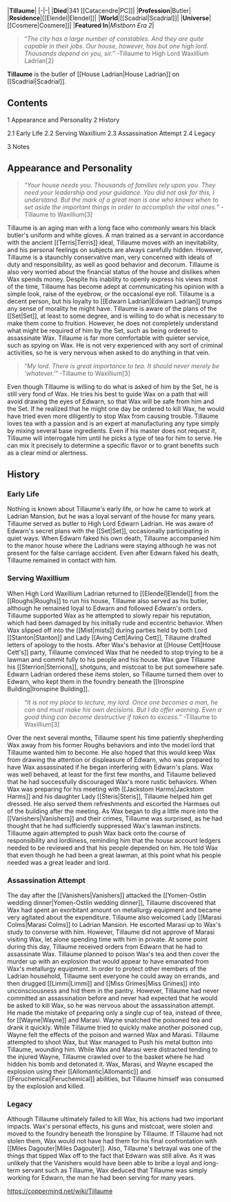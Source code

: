 |**Tillaume**|
|-|-|
|**Died**|341 [[Catacendre\|PC]]|
|**Profession**|Butler|
|**Residence**|[[Elendel\|Elendel]]|
|**World**|[[Scadrial\|Scadrial]]|
|**Universe**|[[Cosmere\|Cosmere]]|
|**Featured In**|*Mistborn Era 2*|

>“*The city has a large number of constables. And they are quite capable in their jobs. Our house, however, has but one high lord. Thousands depend on you, sir.*”
\-Tillaume to High Lord Waxillium Ladrian[2]


**Tillaume** is the butler of [[House Ladrian\|House Ladrian]] on [[Scadrial\|Scadrial]].

## Contents

1 Appearance and Personality
2 History

2.1 Early Life
2.2 Serving Waxillium
2.3 Assassination Attempt
2.4 Legacy


3 Notes


## Appearance and Personality
>“*Your house needs you. Thousands of families rely upon you. They need your leadership and your guidance. You did not ask for this, I understand. But the mark of a great man is one who knows when to set aside the important things in order to accomplish the vital ones.*”
\-Tillaume to Waxillium[3]


Tillaume is an aging man with a long face who commonly wears his black butler's uniform and white gloves. A man trained as a servant in accordance with the ancient [[Terris\|Terris]] ideal, Tillaume moves with an inevitability, and his personal feelings on subjects are always carefully hidden. However, Tillaume is a staunchly conservative man, very concerned with ideals of duty and responsibility, as well as good behavior and decorum. Tillaume is also very worried about the financial status of the house and dislikes when Wax spends money. Despite his inability to openly express his views most of the time, Tillaume has become adept at communicating his opinion with a simple look, raise of the eyebrow, or the occasional eye roll.
Tillaume is a decent person, but his loyalty to [[Edwarn Ladrian\|Edwarn Ladrian]] trumps any sense of morality he might have. Tillaume is aware of the plans of the [[Set\|Set]], at least to some degree, and is willing to do what is necessary to make them come to fruition. However, he does not completely understand what might be required of him by the Set, such as being ordered to assassinate Wax. Tillaume is far more comfortable with quieter service, such as spying on Wax. He is not very experienced with any sort of criminal activities, so he is very nervous when asked to do anything in that vein.

>“*My lord. There is great importance to tea. It should never merely be 'whatever.'*”
\-Tillaume to Waxillium[3]

Even though Tillaume is willing to do what is asked of him by the Set, he is still very fond of Wax. He tries his best to guide Wax on a path that will avoid drawing the eyes of Edwarn, so that Wax will be safe from him and the Set. If he realized that he might one day be ordered to kill Wax, he would have tried even more diligently to stop Wax from causing trouble.
Tillaume loves tea with a passion and is an expert at manufacturing any type simply by mixing several base ingredients. Even if his master does not request it, Tillaume will interrogate him until he picks a type of tea for him to serve. He can mix it precisely to determine a specific flavor or to grant benefits such as a clear mind or alertness.

## History
### Early Life
Nothing is known about Tillaume's early life, or how he came to work at Ladrian Mansion, but he was a loyal servant of the house for many years. Tillaume served as butler to High Lord Edwarn Ladrian. He was aware of Edwarn's secret plans with the [[Set\|Set]], occasionally participating in quiet ways. When Edwarn faked his own death, Tillaume accompanied him to the manor house where the Ladrians were staying although he was not present for the false carriage accident. Even after Edwarn faked his death, Tillaume remained in contact with him.

### Serving Waxillium
When High Lord Waxillium Ladrian returned to [[Elendel\|Elendel]] from the [[Roughs\|Roughs]] to run his house, Tillaume also served as his butler, although he remained loyal to Edwarn and followed Edwarn's orders. Tillaume supported Wax as he attempted to slowly repair his reputation, which had been damaged by his initially rude and eccentric behavior. When Wax slipped off into the [[Mist\|mists]] during parties held by both Lord [[Stanton\|Stanton]] and Lady [[Aving Cett\|Aving Cett]], Tillaume drafted letters of apology to the hosts. After Wax's behavior at [[House Cett\|House Cett's]] party, Tillaume convinced Wax that he needed to stop trying to be a lawman and commit fully to his people and his house. Wax gave Tillaume his [[Sterrion\|Sterrions]], shotguns, and mistcoat to be put somewhere safe. Edwarn Ladrian ordered these items stolen, so Tillaume turned them over to Edwarn, who kept them in the foundry beneath the [[Ironspine Building\|Ironspine Building]].

>“*It is not my place to lecture, my lord. Once one becomes a man, he can and must make his own decisions. But I do offer warning. Even a good thing can become destructive if taken to excess.*”
\-Tillaume to Waxillium[3]

Over the next several months, Tillaume spent his time patiently shepherding Wax away from his former Roughs behaviors and into the model lord that Tillaume wanted him to become. He also hoped that this would keep Wax from drawing the attention or displeasure of Edwarn, who was prepared to have Wax assassinated if he began interfering with Edwarn's plans. Wax was well behaved, at least for the first few months, and Tillaume believed that he had successfully discouraged Wax's more rustic behaviors. When Wax was preparing for his meeting with [[Jackstom Harms\|Jackstom Harms]] and his daughter Lady [[Steris\|Steris]], Tillaume helped him get dressed. He also served them refreshments and escorted the Harmses out of the building after the meeting.
As Wax began to dig a little more into the [[Vanishers\|Vanishers]] and their crimes, Tillaume was surprised, as he had thought that he had sufficiently suppressed Wax's lawman instincts. Tillaume again attempted to push Wax back onto the course of responsibility and lordliness, reminding him that the house account ledgers needed to be reviewed and that his people depended on him. He told Wax that even though he had been a great lawman, at this point what his people needed was a great leader and lord.

### Assassination Attempt
The day after the [[Vanishers\|Vanishers]] attacked the [[Yomen-Ostlin wedding dinner\|Yomen-Ostlin wedding dinner]], Tillaume discovered that Wax had spent an exorbitant amount on metallurgy equipment and became very agitated about the expenditure. Tillaume also welcomed Lady [[Marasi Colms\|Marasi Colms]] to Ladrian Mansion. He escorted Marasi up to Wax's study to converse with him. However, Tillaume did not approve of Marasi visiting Wax, let alone spending time with him in private. At some point during this day, Tillaume received orders from Edwarn that he had to assassinate Wax. Tillaume planned to poison Wax's tea and then cover the murder up with an explosion that would appear to have emanated from Wax's metallurgy equipment. In order to protect other members of the Ladrian household, Tillaume sent everyone he could away on errands, and then drugged [[Limmi\|Limmi]] and [[Miss Grimes\|Miss Grimes]] into unconsciousness and hid them in the pantry.
However, Tillaume had never committed an assassination before and never had expected that he would be asked to kill Wax, so he was nervous about the assassination attempt. He made the mistake of preparing only a single cup of tea, instead of three, for [[Wayne\|Wayne]] and Marasi. Wayne snatched the poisoned tea and drank it quickly. While Tillaume tried to quickly make another poisoned cup, Wayne felt the effects of the poison and warned Wax and Marasi. Tillaume attempted to shoot Wax, but Wax managed to Push his metal button into Tillaume, wounding him. While Wax and Marasi were distracted tending to the injured Wayne, Tillaume crawled over to the basket where he had hidden his bomb and detonated it. Wax, Marasi, and Wayne escaped the explosion using their [[Allomantic\|Allomantic]] and [[Feruchemical\|Feruchemical]] abilities, but Tillaume himself was consumed by the explosion and killed.

### Legacy
Although Tillaume ultimately failed to kill Wax, his actions had two important impacts. Wax's personal effects, his guns and mistcoat, were stolen and moved to the foundry beneath the Ironspine by Tillaume. If Tillaume had not stolen them, Wax would not have had them for his final confrontation with [[Miles Dagouter\|Miles Dagouter]]. Also, Tillaume's betrayal was one of the things that tipped Wax off to the fact that Edwarn was still alive. As it was unlikely that the Vanishers would have been able to bribe a loyal and long-term servant such as Tillaume, Wax deduced that Tillaume was simply working for Edwarn, the man he had been serving for many years.



https://coppermind.net/wiki/Tillaume
